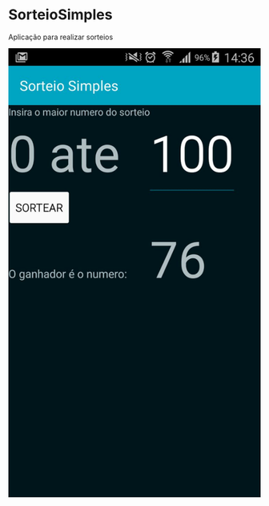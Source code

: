 # SorteioSimples

Aplicação para realizar sorteios 

![alt tag](https://raw.githubusercontent.com/ruangervasi/SorteioSimples/master/PrintApp.jpeg)
